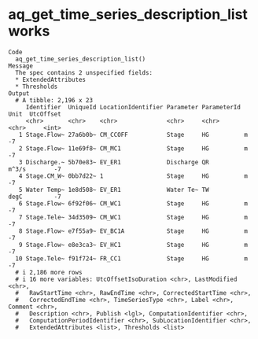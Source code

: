 # aq_get_time_series_description_list works

    Code
      aq_get_time_series_description_list()
    Message
      The spec contains 2 unspecified fields:
      * ExtendedAttributes
      * Thresholds
    Output
      # A tibble: 2,196 x 23
         Identifier  UniqueId LocationIdentifier Parameter ParameterId Unit  UtcOffset
         <chr>       <chr>    <chr>              <chr>     <chr>       <chr>     <int>
       1 Stage.Flow~ 27a6b0b~ CM_CCOFF           Stage     HG          m            -7
       2 Stage.Flow~ 11e69f8~ CM_MC1             Stage     HG          m            -7
       3 Discharge.~ 5b70e83~ EV_ER1             Discharge QR          m^3/s        -7
       4 Stage.CM_W~ 0bb7d22~ 1                  Stage     HG          m            -7
       5 Water Temp~ 1e8d508~ EV_ER1             Water Te~ TW          degC         -7
       6 Stage.Flow~ 6f92f06~ CM_WC1             Stage     HG          m            -7
       7 Stage.Tele~ 34d3509~ CM_WC1             Stage     HG          m            -7
       8 Stage.Flow~ e7f55a9~ EV_BC1A            Stage     HG          m            -7
       9 Stage.Flow~ e8e3ca3~ EV_HC1             Stage     HG          m            -7
      10 Stage.Tele~ f91f724~ FR_CC1             Stage     HG          m            -7
      # i 2,186 more rows
      # i 16 more variables: UtcOffsetIsoDuration <chr>, LastModified <chr>,
      #   RawStartTime <chr>, RawEndTime <chr>, CorrectedStartTime <chr>,
      #   CorrectedEndTime <chr>, TimeSeriesType <chr>, Label <chr>, Comment <chr>,
      #   Description <chr>, Publish <lgl>, ComputationIdentifier <chr>,
      #   ComputationPeriodIdentifier <chr>, SubLocationIdentifier <chr>,
      #   ExtendedAttributes <list>, Thresholds <list>

